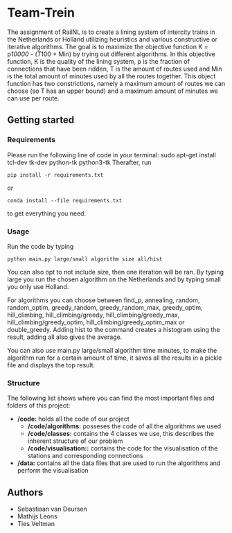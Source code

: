 # Team-Trein

The assignment of RailNL is to create a lining system of intercity trains in the Netherlands or Holland utilizing heuristics and various constructive or iterative algorithms. 
The goal is to maximize the objective function K = p*10000 - (T*100 + Min) by trying out different algorithms. In this objective function, K is the quality of the lining system, 
p is the fraction of connections that have been ridden, T is the amount of routes used and Min is the total amount of minutes used by all the routes together. This object function has two 
constrictions, namely a maximum amount of routes we can choose (so T has an upper bound) and a maximum amount of minutes we can use per route.

## Getting started
### Requirements
Please run the following line of code in your terminal:
sudo apt-get install tcl-dev tk-dev python-tk python3-tk
Therafter, run
```
pip install -r requirements.txt
```
or
```
conda install --file requirements.txt
```
to get everything you need.

### Usage
Run the code by typing 
```
python main.py large/small algorithm size all/hist
```
You can also opt to not include size, then one iteration will be ran.
By typing large you run the chosen algorithm on the Netherlands and by typing small you only use Holland. 

For algorithms you can choose
between find_p, annealing, random, random_optim, greedy_random, greedy_random_max, greedy_optim, hill_climbing, hill_climbing/greedy,
hill_climbing/greedy_max, hill_climbing/greedy_optim, hill_climbing/greedy_optim_max or double_greedy. 
Adding hist to the command creates a histogram using the result, adding all also gives the average.

You can also use main.py large/small algorithm time minutes, to make the algorithm run for a certain amount of time, it saves all the results in a pickle file and displays the top result.

### Structure
The following list shows where you can find the most important files and folders of this project:
- **/code:** holds all the code of our project
    - **/code/algorithms:** posseses the code of all the algorithms we used
    - **/code/classes:** contains the 4 classes we use, this describes the inherent structure of our problem
    - **/code/visualisation::** contains the code for the visualisation of the stations and corresponding connections
- **/data:** contains all the data files that are used to run the algorithms and perform the visualisation

## Authors
- Sebastiaan van Deursen
- Mathijs Leons
- Ties Veltman
